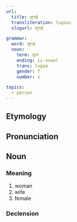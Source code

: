 ```yaml
---
url:
  title: लुगाई
  transliteration: lugaai
  slugurl: लुगाई

grammar: 
  word: लुगाई
  noun:
    term: लुगा
    ending: ii-vowel
    trans: lugaa
    gender: f
    number: s

topics:
  - person
---
```


## Etymology

## Pronunciation


## Noun
<!-- <fos :word="url.title" :gender="grammar.noun.gender"></fos> -->
### Meaning
1. woman
2. wife
3. female

### Declension
<noun-decl :grammar="grammar"></noun-decl>